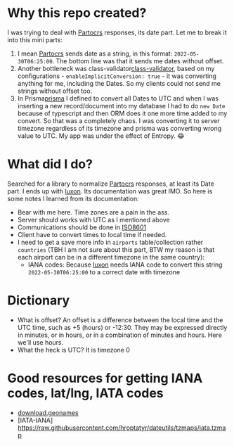 # Why this repo created?

I was trying to deal with [Partocrs][partocrs] responses, its date part. Let me to break it into this mini parts:

1. I mean [Partocrs][partocrs] sends date as a string, in this format: `2022-05-30T06:25:00`. The bottom line was that it sends me dates without offset.
2. Another bottleneck was class-validator[class-validator], based on my configurations - `enableImplicitConversion: true` - it was converting anything for me, including the Dates. So my clients could not send me strings without offset too.
3. In Prisma[prisma] I defined to convert all Dates to UTC and when I was inserting a new record/document into my database I had to do `new Date` because of typescript and then ORM does it one more time added to my convert. So that was a completely chaos. I was converting it to server timezone regardless of its timezone and prisma was converting wrong value to UTC. My app was under the effect of Entropy. :joy:

# What did I do?

Searched for a library to normalize [Partocrs][partocrs] responses, at least its Date part. I ends up with [luxon][luxon]. Its documentation was great IMO. So here is some notes I learned from its documentation:

- Bear with me here. Time zones are a pain in the ass.
- Server should works with UTC as I mentioned above
- Communications should be done in [ISO8601](https://www.iso.org/iso-8601-date-and-time-format.html)
- Client have to convert times to local time if needed.
- I need to get a save more info in `airports` table/collection rather `countries` (TBH I am not sure about this part, BTW my reason is that each airport can be in a different timezone in the same country):
  - IANA codes: Because [luxon][luxon] needs IANA code to convert this string `2022-05-30T06:25:00` to a correct date with timezone

# Dictionary

- What is offset? An offset is a difference between the local time and the UTC time, such as +5 (hours) or -12:30. They may be expressed directly in minutes, or in hours, or in a combination of minutes and hours. Here we'll use hours.
- What the heck is UTC? It is timezone 0

# Good resources for getting IANA codes, lat/lng, IATA codes

- [download.geonames](https://download.geonames.org/)
- [IATA-IANA] https://raw.githubusercontent.com/hroptatyr/dateutils/tzmaps/iata.tzmap

[partocrs]: (https://www.partocrs.com/)
[class-validator]: (https://github.com/typestack/class-validator)
[prisma]: (https://www.prisma.io/)
[luxon]: (https://moment.github.io/luxon)
